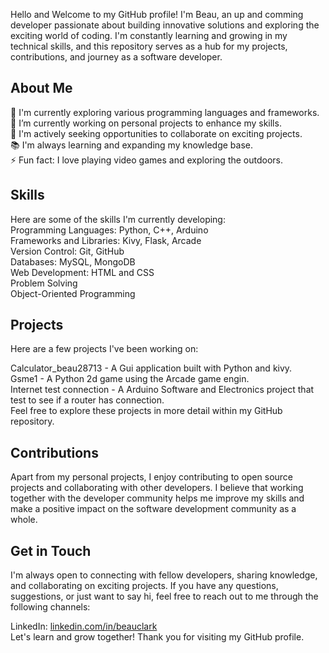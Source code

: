 Hello and Welcome to my GitHub profile! I'm Beau, an up and comming developer passionate about building innovative solutions and exploring the exciting world of coding. I'm constantly learning and growing in my technical skills, and this repository serves as a hub for my projects, contributions, and journey as a software developer.

## About Me
🌱 I'm currently exploring various programming languages and frameworks.  
🔭 I’m currently working on personal projects to enhance my skills.  
💼 I'm actively seeking opportunities to collaborate on exciting projects.  
📚 I'm always learning and expanding my knowledge base.  
⚡ Fun fact: I love playing video games and exploring the outdoors.  

## Skills  
Here are some of the skills I'm currently developing:   
Programming Languages: Python, C++, Arduino  
Frameworks and Libraries: Kivy, Flask, Arcade  
Version Control: Git, GitHub  
Databases: MySQL, MongoDB  
Web Development: HTML and CSS  
Problem Solving  
Object-Oriented Programming  

## Projects
Here are a few projects I've been working on:  

Calculator_beau28713 - A Gui application built with Python and kivy.  
Gsme1 - A Python 2d game using the Arcade game engin.  
Internet test connection - A Arduino Software and Electronics project that test to see if a router has connection.  
Feel free to explore these projects in more detail within my GitHub repository.  

## Contributions  
Apart from my personal projects, I enjoy contributing to open source projects and collaborating with other developers. I believe that working together with the developer community helps me improve my skills and make a positive impact on the software development community as a whole.

## Get in Touch  
I'm always open to connecting with fellow developers, sharing knowledge, and collaborating on exciting projects. If you have any questions, suggestions, or just want to say hi, feel free to reach out to me through the following channels:  

LinkedIn: [linkedin.com/in/beauclark](https://www.linkedin.com/in/beaujclark/)    
Let's learn and grow together! Thank you for visiting my GitHub profile.  

